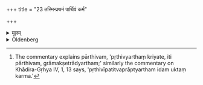 +++
title = "23 तस्मिन्प्रथमं पार्थिवं कर्म"

+++

<details><summary>मूलम्</summary>

तस्मिन्प्रथमं पार्थिवं कर्म २३
</details>

<details><summary>Oldenberg</summary>

23. [^8]  With these firstly a ceremony (is performed) for (obtaining property on) the earth.


[^8]:  The commentary explains pārthivam, 'pṛthivyarthaṃ kriyate, iti pārthivam, grāmakṣetrādyartham;' similarly the commentary on Khādira-Gṛhya IV, 1, 13 says, 'pṛthivīpatitvaprāptyartham idam uktaṃ karma.'
</details>
